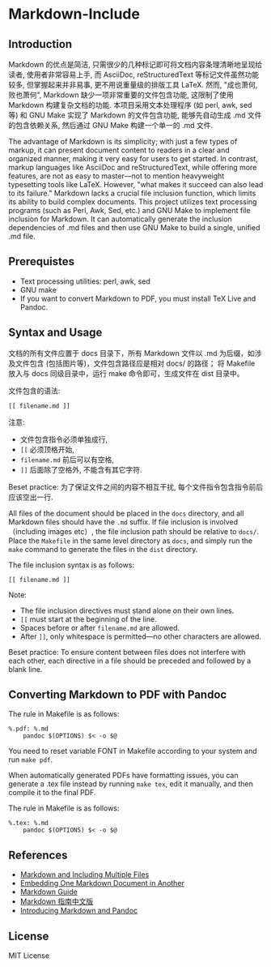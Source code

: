 # Markdown-Include

## Introduction

Markdown 的优点是简洁, 只需很少的几种标记即可将文档内容条理清晰地呈现给读者, 使用者非常容易上手, 而 AsciiDoc, reStructuredText 等标记文件虽然功能较多, 但掌握起来并非易事, 更不用说重量级的排版工具 LaTeX. 然而, "成也萧何, 败也萧何", Markdown 缺少一项非常重要的文件包含功能, 这限制了使用 Markdown 构建复杂文档的功能. 本项目采用文本处理程序 (如 perl, awk, sed 等) 和 GNU Make 实现了 Markdown 的文件包含功能, 能够先自动生成 .md 文件的包含依赖关系, 然后通过 GNU Make 构建一个单一的 .md 文件.

The advantage of Markdown is its simplicity; with just a few types of markup, it can present document content to readers in a clear and organized manner, making it very easy for users to get started. In contrast, markup languages like AsciiDoc and reStructuredText, while offering more features, are not as easy to master—not to mention heavyweight typesetting tools like LaTeX. However, "what makes it succeed can also lead to its failure." Markdown lacks a crucial file inclusion function, which limits its ability to build complex documents. This project utilizes text processing programs (such as Perl, Awk, Sed, etc.) and GNU Make to implement file inclusion for Markdown. It can automatically generate the inclusion dependencies of .md files and then use GNU Make to build a single, unified .md file.

## Prerequistes

- Text processing utilities: perl, awk, sed
- GNU make
- If you want to convert Markdown to PDF, you must install TeX Live and Pandoc.

## Syntax and Usage

文档的所有文件应置于 docs 目录下，所有 Markdown 文件以 .md 为后缀，如涉及文件包含 (包括图片等)，文件包含路径应是相对 docs/ 的路径； 将 Makefile 放入与 docs 同级目录中，运行 make 命令即可，生成文件在 dist 目录中。

文件包含的语法:

```
[[ filename.md ]]
```

注意:

- 文件包含指令必须单独成行,
- `[[` 必须顶格开始,
- `filename.md` 前后可以有空格,
- `]]` 后面除了空格外, 不能含有其它字符.

Beset practice: 为了保证文件之间的内容不相互干扰, 每个文件指令包含指令前后应该空出一行.

All files of the document should be placed in the `docs` directory, and all Markdown files should have the `.md` suffix. If file inclusion is involved （including images etc）, the file inclusion path should be relative to `docs/`. Place the `Makefile` in the same level directory as `docs`, and simply run the `make` command to generate the files in the `dist` directory.

The file inclusion syntax is as follows:

```
[[ filename.md ]]
```

Note:

- The file inclusion directives must stand alone on their own lines.
- `[[` must start at the beginning of the line.
- Spaces before or after `filename.md` are allowed.
- After `]]`, only whitespace is permitted—no other characters are allowed.

Beset practice: To ensure content between files does not interfere with each other, each directive in a file should be preceded and followed by a blank line.

## Converting Markdown to PDF with Pandoc

The rule in Makefile is as follows:

```
%.pdf: %.md
	pandoc $(OPTIONS) $< -o $@
```

You need to reset variable FONT in Makefile according to your system and run `make pdf`.

When automatically generated PDFs have formatting issues, you can generate a .tex file instead by running `make tex`, edit it manually, and then compile it to the final PDF.

The rule in Makefile is as follows:

```
%.tex: %.md
	pandoc $(OPTIONS) $< -o $@
```

## References

- [Markdown and Including Multiple Files](https://stackoverflow.com/questions/4779582/markdown-and-including-multiple-files)
- [Embedding One Markdown Document in Another](https://stackoverflow.com/questions/18438907/embedding-one-markdown-document-in-another)
- [Markdown Guide](https://www.markdownguide.org/)
- [Markdown 指南中文版](https://www.markdown.xyz/)
- [Introducing Markdown and Pandoc](https://github.com/Apress/introducing-markdown-and-pandoc)

## License

MIT License
